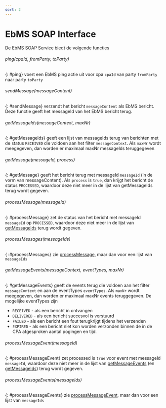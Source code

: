 ```yaml
---
sort: 2
---
```


# EbMS SOAP Interface

De EbMS SOAP Service biedt de volgende functies

###### ping(cpaId, fromParty, toParty)
{: #ping}
voert een EbMS ping actie uit voor cpa `cpaId` van party `fromParty` naar party `toParty`

###### sendMessage(messageContent)
{: #sendMessage}
verzendt het bericht `messageContent` als EbMS bericht. Deze functie geeft het messageId van het EbMS bericht terug.

###### getMessageIds(messageContext, maxNr)
{: #getMessageIds}
geeft een lijst van messageIds terug van berichten met de status `RECEIVED` die voldoen aan het filter `messageContext`. Als `maxNr` wordt meegegeven, dan worden er maximaal maxNr messageIds teruggegeven.

###### getMessage(messageId, process)
{: #getMessage}
geeft het bericht terug met messageId `messageId` (in de vorm van messageContent). Als `process` is `true`, dan krijgt het bericht de status `PROCESSED`, waardoor deze niet meer in de lijst van getMessageIds terug wordt gegeven.

###### processMessage(messageId)
{: #processMessage}
zet de status van het bericht met messageId `messageId` op `PROCESSED`, waardoor deze niet meer in de lijst van [getMessageIds](#getmessageids) terug wordt gegeven.

###### processMessages(messageIds)
{ :#processMessages}
zie [processMessage](#processmessage), maar dan voor een lijst van `messageIds`

###### getMessageEvents(messageContext, eventTypes, maxNr)
{: #getMessageEvents}
geeft de events terug die voldoen aan het filter `messageContext` en aan de eventTypes `eventTypes`. Als `maxNr` wordt meegegeven, dan worden er maximaal maxNr events teruggegeven. De mogelijke eventTypes zijn
- `RECEIVED` - als een bericht in ontvangen
- `DELIVERED` - als een bericht succesvol is verstuurd
- `FAILED` - als een bericht een fout terugkrijgt tijdens het verzenden
- `EXPIRED` - als een bericht niet kon worden verzonden binnen de in de CPA afgesproken aantal pogingen en tijd.

###### processMessageEvent(messageId)
{: #processMessageEvent}
zet processed is `true` voor event met messageId `messageId`, waardoor deze niet meer in de lijst van [getMessageEvents](#getmessageevents) (en [getMessageIds](#getmessageids)) terug wordt gegeven.

###### processMessageEvents(messageIds)
{: #processMessageEvents}
zie [processMessageEvent](#processmessageevent), maar dan voor een lijst van `messageIds`
